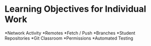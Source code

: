 # Learning Objectives for Individual Work #

*Network Activity
*Remotes
*Fetch / Push
*Branches
*Student Repositories
*Git Classroom
*Permissions
*Automated Testing
